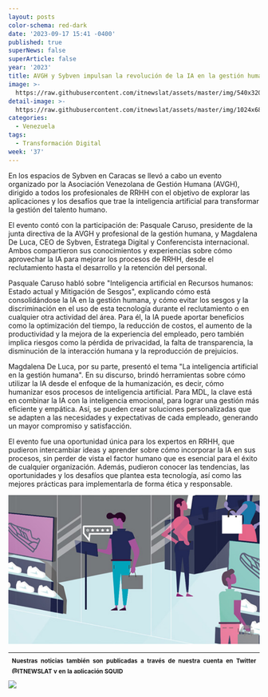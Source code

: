 ```yaml
---
layout: posts
color-schema: red-dark
date: '2023-09-17 15:41 -0400'
published: true
superNews: false
superArticle: false
year: '2023'
title: AVGH y Sybven impulsan la revolución de la IA en la gestión humana
image: >-
  https://raw.githubusercontent.com/itnewslat/assets/master/img/540x320/Usuarios-Inteligencia-Artificial-p.jpg
detail-image: >-
  https://raw.githubusercontent.com/itnewslat/assets/master/img/1024x680/Usuarios-Inteligencia-Artificial-g.jpg
categories:
  - Venezuela
tags:
  - Transformación Digital
week: '37'
---
```

En los espacios de Sybven en Caracas se llevó a cabo un evento organizado por la Asociación Venezolana de Gestión Humana (AVGH), dirigido a todos los profesionales de RRHH con el objetivo de explorar las aplicaciones y los desafíos que trae la inteligencia artificial para transformar la gestión del talento humano. 

El evento contó con la participación de: Pasquale Caruso, presidente de la junta directiva de la AVGH y profesional de la gestión humana, y Magdalena De Luca, CEO de Sybven, Estratega Digital y Conferencista internacional. Ambos compartieron sus conocimientos y experiencias sobre cómo aprovechar la IA para mejorar los procesos de RRHH, desde el reclutamiento hasta el desarrollo y la retención del personal.

Pasquale Caruso habló sobre "Inteligencia artificial en Recursos humanos: Estado actual y Mitigación de Sesgos", explicando cómo está consolidándose la IA en la gestión humana, y cómo evitar los sesgos y la discriminación en el uso de esta tecnología durante el reclutamiento o en cualquier otra actividad del área. Para él, la IA puede aportar beneficios como la optimización del tiempo, la reducción de costos, el aumento de la productividad y la mejora de la experiencia del empleado, pero también implica riesgos como la pérdida de privacidad, la falta de transparencia, la disminución de la interacción humana y la reproducción de prejuicios.

Magdalena De Luca, por su parte, presentó el tema "La inteligencia artificial en la gestión humana". En su discurso, brindó herramientas sobre cómo utilizar la IA desde el enfoque de la humanización, es decir, cómo humanizar esos procesos de inteligencia artificial. Para MDL, la clave está en combinar la IA con la inteligencia emocional, para lograr una gestión más eficiente y empática. Así, se pueden crear soluciones personalizadas que se adapten a las necesidades y expectativas de cada empleado, generando un mayor compromiso y satisfacción.

El evento fue una oportunidad única para los expertos en RRHH, que pudieron intercambiar ideas y aprender sobre cómo incorporar la IA en sus procesos, sin perder de vista el factor humano que es esencial para el éxito de cualquier organización. Además, pudieron conocer las tendencias, las oportunidades y los desafíos que plantea esta tecnología, así como las mejores prácticas para implementarla de forma ética y responsable.

![](https://raw.githubusercontent.com/itnewslat/assets/master/img/540x320/Usuarios-Inteligencia-Artificial-p.jpg)

<table style="height: 42px;" width="569">
<tbody>
<tr>
<td style="text-align: justify;"><sub><strong>Nuestras noticias también son publicadas a través de nuestra cuenta en Twitter <a href="https://twitter.com/itnewslat?lang=es">@ITNEWSLAT</a> y en la aplicación <a href="https://squidapp.co/en/">SQUID</a></strong></sub></td>
</tr>
</tbody>
</table>

<img src="https://tracker.metricool.com/c3po.jpg?hash=56f88a41e39ab42c063cc51676587a04"/>